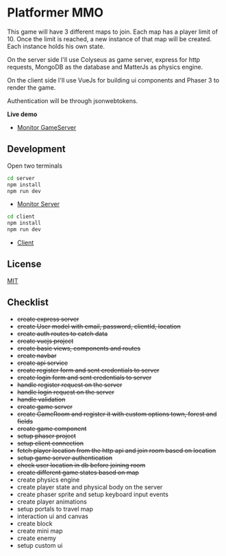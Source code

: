 # Platformer MMO

This game will have 3 different maps to join. Each map has a player limit of 10. Once the limit is reached, a new instance of that map will be created. Each instance holds his own state.

On the server side I'll use Colyseus as game server, express for http requests, MongoDB as the database and MatterJs as physics engine.

On the client side I'll use VueJs for building ui components and Phaser 3 to render the game.

Authentication will be through jsonwebtokens.

**Live demo**

- [Monitor GameServer](https://platformer-mmo.herokuapp.com/colyseus)

## Development

Open two terminals

```bash
cd server
npm install
npm run dev
```
- [Monitor Server](http://localhost:2567/colyseus)

```bash
cd client
npm install
npm run dev
```
- [Client](http://localhost:1234)

## License

[MIT](https://choosealicense.com/licenses/mit/)

## Checklist

- ~~create express server~~
- ~~create User model with email, password, clientId, location~~
- ~~create auth routes to catch data~~
- ~~create vuejs project~~
- ~~create basic views, components and routes~~
- ~~create navbar~~
- ~~create api service~~
- ~~create register form and sent credentials to server~~
- ~~create login form and sent credentials to server~~
- ~~handle register request on the server~~
- ~~handle login request on the server~~
- ~~handle validation~~
- ~~create game server~~
- ~~create GameRoom and register it with custom options town, forest and fields~~
- ~~create game component~~
- ~~setup phaser project~~
- ~~setup client connection~~
- ~~fetch player location from the http api and join room based on location~~
- ~~setup game server authentication~~
- ~~check user location in db before joining room~~
- ~~create different game states based on map~~
- create physics engine
- create player state and physical body on the server
- create phaser sprite and setup keyboard input events
- create player animations
- setup portals to travel map
- interaction ui and canvas
- create block
- create mini map
- create enemy
- setup custom ui
